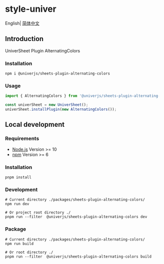# style-univer

English| [简体中文](./README-zh.md)

## Introduction

UniverSheet Plugin AlternatingColors

### Installation

```shell
npm i @univerjs/sheets-plugin-alternating-colors
```

### Usage

```js
import { AlternatingColors } from '@univerjs/sheets-plugin-alternating-colors';

const univerSheet = new UniverSheet();
univerSheet.installPlugin(new AlternatingColors());
```

## Local development

### Requirements

-   [Node.js](https://nodejs.org/en/) Version >= 10
-   [npm](https://www.npmjs.com/) Version >= 6

### Installation

```
pnpm install
```

### Development

```
# Current directory ./packages/sheets-plugin-alternating-colors/
npm run dev

# Or project root directory ./
pnpm run --filter  @univerjs/sheets-plugin-alternating-colors dev
```

### Package

```
# Current directory ./packages/sheets-plugin-alternating-colors/
npm run build

# Or root directory ./
pnpm run --filter  @univerjs/sheets-plugin-alternating-colors build
```
